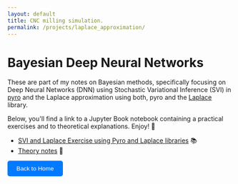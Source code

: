 ```yaml
---
layout: default
title: CNC milling simulation. 
permalink: /projects/laplace_approximation/
---
```


# Bayesian Deep Neural Networks

These are part of my notes on Bayesian methods, specifically focusing on Deep Neural Networks (DNN) using 
Stochastic Variational Inference (SVI) in [pyro](https://github.com/pyro-ppl/pyro) and the Laplace 
approximation using both, pyro and the [Laplace](https://github.com/aleximmer/laplace) library. 

Below, you'll find a link to a Jupyter Book notebook containing a practical exercises and to theoretical explanations.
Enjoy! 🎉

- [SVI and Laplace Exercise using Pyro and Laplace libraries](Laplace_exercise) 📚
- [Theory notes]() 📖

<a href="/ivan-homepage/">
    <button style="padding:10px 20px; background-color:#007BFF; color:white; border:none; border-radius:5px; cursor:pointer;">
        Back to Home
    </button>
</a>
